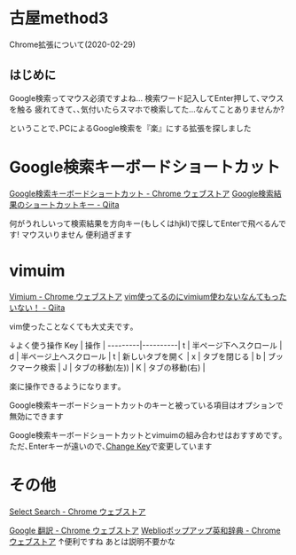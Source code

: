 # 古屋method3
Chrome拡張について(2020-02-29)

## はじめに
Google検索ってマウス必須ですよね...
検索ワード記入してEnter押して､マウスを触る
疲れてきて､､気付いたらスマホで検索してた...なんてことありませんか?

ということで､PCによるGoogle検索を『楽』にする拡張を探しました

# Google検索キーボードショートカット
[Google検索キーボードショートカット - Chrome ウェブストア](https://chrome.google.com/webstore/detail/google-search-results-sho/dchaandmcifgjemlhiekookpgjmkcelg?hl=ja)
[Google検索結果のショートカットキー - Qiita](https://qiita.com/sho0211/items/5ffffd7b861395f6b38d)

<!-- 画像 -->

何がうれしいって検索結果を方向キー(もしくはhjkl)で探してEnterで飛べるんです!
マウスいりません 便利過ぎます


# vimuim
[Vimium - Chrome ウェブストア](https://chrome.google.com/webstore/detail/vimium/dbepggeogbaibhgnhhndojpepiihcmeb)
[vim使ってるのにvimium使わないなんてもったいない！ - Qiita](https://qiita.com/okamu_/items/d9ee9cdc1b5005a0cf1c)

vim使ったことなくても大丈夫です｡

↓よく使う操作
Key | 操作 |
---------|----------|
 t | 半ページ下へスクロール |
 d | 半ページ上へスクロール |
 t | 新しいタブを開く |
 x | タブを閉じる |
 b | ブックマーク検索 |
 J | タブの移動(左)) |
 K | タブの移動(右) |

楽に操作できるようになります｡

Google検索キーボードショートカットのキーと被っている項目はオプションで無効にできます
<!-- 画像 -->

Google検索キーボードショートカットとvimuimの組み合わせはおすすめです｡
ただ､Enterキーが遠いので､[Change Key](https://forest.watch.impress.co.jp/library/software/changekey/)で変更しています

<!-- 画像 -->

# その他
<!-- 画像 -->

[Select Search - Chrome ウェブストア](https://chrome.google.com/webstore/detail/select-search/fcjoilhmjjhfpeflkmlhejiaadbgfkgn)

[Google 翻訳 - Chrome ウェブストア](https://chrome.google.com/webstore/detail/google-translate/aapbdbdomjkkjkaonfhkkikfgjllcleb)
[Weblioポップアップ英和辞典 - Chrome ウェブストア](https://chrome.google.com/webstore/detail/weblio%E3%83%9D%E3%83%83%E3%83%97%E3%82%A2%E3%83%83%E3%83%97%E8%8B%B1%E5%92%8C%E8%BE%9E%E5%85%B8/oingodpdjohhkelnginmkagmkbplgema)
↑便利ですね
あとは説明不要かな